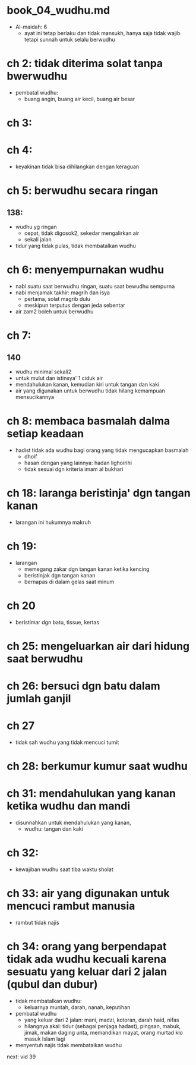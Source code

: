 # book_04_wudhu.md
* Al-maidah: 6
  * ayat ini tetap berlaku dan tidak mansukh,
    hanya saja tidak wajib tetapi sunnah untuk selalu berwudhu

# ch 2: tidak diterima solat tanpa bwerwudhu
* pembatal wudhu:
  * buang angin, buang air kecil, buang air besar

# ch 3:

# ch 4:
* keyakinan tidak bisa dihilangkan dengan keraguan

# ch 5: berwudhu secara ringan

## 138:
* wudhu yg ringan
  * cepat, tidak digosok2, sekedar mengalirkan air
  * sekali jalan
* tidur yang tidak pulas, tidak membatalkan wudhu

# ch 6: menyempurnakan wudhu
* nabi suatu saat berwudhu ringan, suatu saat bewudhu sempurna
* nabi menjamak takhir: magrih dan isya
  * pertama, solat magrib dulu
  * meskipun terputus dengan jeda sebentar
* air zam2 boleh untuk berwudhu

# ch 7:
## 140
* wudhu minimal sekali2
* untuk mulut dan istinsya' 1 ciduk air
* mendahulukan kanan, kemudian kiri untuk tangan dan kaki
* air yang digunakan untuk berwudhu tidak hilang kemampuan mensucikannya

# ch 8: membaca basmalah dalma setiap keadaan
* hadist tidak ada wudhu bagi orang yang tidak mengucapkan basmalah
  * dhoif
  * hasan dengan yang lainnya: hadan lighoirihi
  * tidak sesuai dgn kriteria imam al bukhari

# ch 18: laranga beristinja' dgn tangan kanan
* larangan ini hukumnya makruh

# ch 19:
* larangan
  * memegang zakar dgn tangan kanan ketika kencing
  * beristinjak dgn tangan kanan
  * bernapas di dalam gelas saat minum

# ch 20
* beristimar dgn batu, tissue, kertas

# ch 25: mengeluarkan air dari hidung saat berwudhu

# ch 26: bersuci dgn batu dalam jumlah ganjil

# ch 27
* tidak sah wudhu yang tidak mencuci tumit

# ch 28: berkumur kumur saat wudhu

# ch 31: mendahulukan yang kanan ketika wudhu dan mandi
* disunnahkan untuk mendahulukan yang kanan,
  * wudhu: tangan dan kaki

# ch 32:
* kewajiban wudhu saat tiba waktu sholat

# ch 33: air yang digunakan untuk mencuci rambut manusia
* rambut tidak najis

# ch 34: orang yang berpendapat tidak ada wudhu kecuali karena sesuatu yang keluar dari 2 jalan (qubul dan dubur)
* tidak membatalkan wudhu:
  * keluarnya muntah, darah, nanah, keputihan
* pembatal wudhu
  * yang keluar dari 2 jalan:
    mani, madzi, kotoran, darah haid, nifas
  * hilangnya akal:
    tidur (sebagai penjaga hadast), pingsan, mabuk, jimak,
    makan daging unta, memandikan mayat, orang murtad klo masuk Islam lagi
* menyentuh najis tidak membatalkan wudhu

next: vid 39
